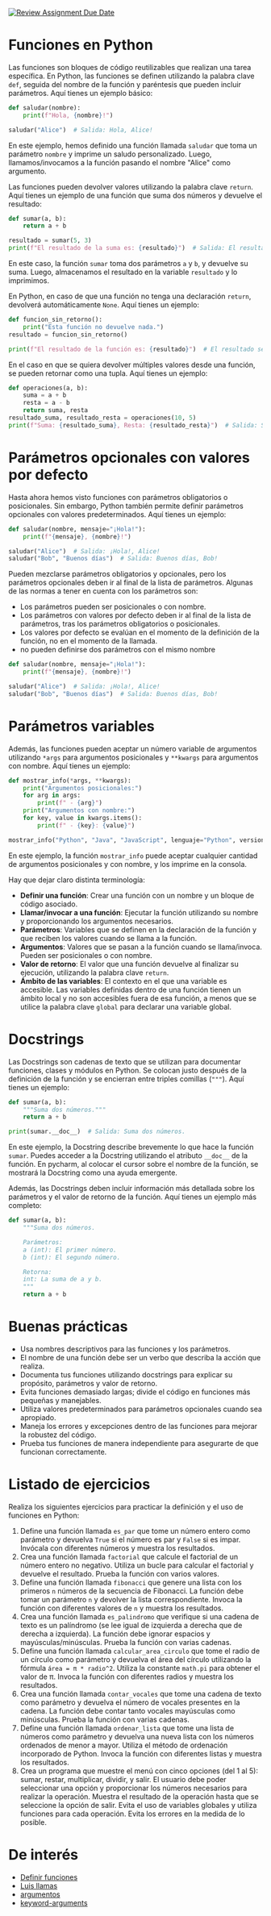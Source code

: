 [![Review Assignment Due Date](https://classroom.github.com/assets/deadline-readme-button-22041afd0340ce965d47ae6ef1cefeee28c7c493a6346c4f15d667ab976d596c.svg)](https://classroom.github.com/a/fe9UT_pe)
# Funciones en Python
Las funciones son bloques de código reutilizables que realizan una tarea específica. En Python, las funciones se definen utilizando la palabra clave `def`, seguida del nombre de la función y paréntesis que pueden incluir parámetros. Aquí tienes un ejemplo básico:

```python
def saludar(nombre):
    print(f"Hola, {nombre}!")

saludar("Alice")  # Salida: Hola, Alice!
```
En este ejemplo, hemos definido una función llamada `saludar` que toma un parámetro `nombre` y imprime un saludo personalizado. Luego, llamamos/invocamos a la función pasando el nombre "Alice" como argumento.

Las funciones pueden devolver valores utilizando la palabra clave `return`. Aquí tienes un ejemplo de una función que suma dos números y devuelve el resultado:

```python
def sumar(a, b):
    return a + b

resultado = sumar(5, 3)
print(f"El resultado de la suma es: {resultado}")  # Salida: El resultado de la suma es: 8
``` 
En este caso, la función `sumar` toma dos parámetros `a` y `b`, y devuelve su suma. Luego, almacenamos el resultado en la variable `resultado` y lo imprimimos.

En Python, en caso de que una función no tenga una declaración `return`, devolverá automáticamente `None`. Aquí tienes un ejemplo:

```python
def funcion_sin_retorno():
    print("Esta función no devuelve nada.") 
resultado = funcion_sin_retorno()

print(f"El resultado de la función es: {resultado}")  # El resultado será None porque la función no tiene una declaración return
```
En el caso en que se quiera devolver múltiples valores desde una función, se pueden retornar como una tupla. Aquí tienes un ejemplo:

```python
def operaciones(a, b):
    suma = a + b
    resta = a - b
    return suma, resta
resultado_suma, resultado_resta = operaciones(10, 5)
print(f"Suma: {resultado_suma}, Resta: {resultado_resta}")  # Salida: Suma: 15, Resta: 5
```

# Parámetros opcionales con valores por defecto

Hasta ahora hemos visto funciones con parámetros obligatorios o posicionales. Sin embargo, Python también permite definir parámetros opcionales con valores predeterminados. Aquí tienes un ejemplo:

```python
def saludar(nombre, mensaje="¡Hola!"):
    print(f"{mensaje}, {nombre}!")

saludar("Alice")  # Salida: ¡Hola!, Alice!
saludar("Bob", "Buenos días")  # Salida: Buenos días, Bob!
``` 

Pueden mezclarse parámetros obligatorios y opcionales, pero los parámetros opcionales deben ir al final de la lista de parámetros.
Algunas de las normas a tener en cuenta con los parámetros son:
- Los parámetros pueden ser posicionales o con nombre.
- Los parámetros con valores por defecto deben ir al final de la lista de parámetros, tras los parámetros obligatorios o posicionales.
- Los valores por defecto se evalúan en el momento de la definición de la función, no en el momento de la llamada.
- no pueden definirse dos parámetros con el mismo nombre

```python
def saludar(nombre, mensaje="¡Hola!"):
    print(f"{mensaje}, {nombre}!")

saludar("Alice")  # Salida: ¡Hola!, Alice!
saludar("Bob", "Buenos días")  # Salida: Buenos días, Bob!
```
# Parámetros variables

Además, las funciones pueden aceptar un número variable de argumentos utilizando `*args` para argumentos posicionales y `**kwargs` para argumentos con nombre. Aquí tienes un ejemplo:

```python
def mostrar_info(*args, **kwargs):
    print("Argumentos posicionales:")
    for arg in args:
        print(f" - {arg}")
    print("Argumentos con nombre:")
    for key, value in kwargs.items():
        print(f" - {key}: {value}")

mostrar_info("Python", "Java", "JavaScript", lenguaje="Python", version="3.9")
```
En este ejemplo, la función `mostrar_info` puede aceptar cualquier cantidad de argumentos posicionales y con nombre, y los imprime en la consola.


Hay que dejar claro distinta terminología:
- **Definir una función**: Crear una función con un nombre y un bloque de código asociado.
- **Llamar/invocar a una función**: Ejecutar la función utilizando su nombre y proporcionando los argumentos necesarios.
- **Parámetros**: Variables que se definen en la declaración de la función y que reciben los valores cuando se llama a la función.
- **Argumentos**: Valores que se pasan a la función cuando se llama/invoca. Pueden ser posicionales o con nombre.
- **Valor de retorno**: El valor que una función devuelve al finalizar su ejecución, utilizando la palabra clave `return`.
- **Ámbito de las variables**: El contexto en el que una variable es accesible. Las variables definidas dentro de una función tienen un ámbito local y no son accesibles fuera de esa función, a menos que se utilice la palabra clave `global` para declarar una variable global.

# Docstrings
Las Docstrings son cadenas de texto que se utilizan para documentar funciones, clases y módulos en Python. Se colocan justo después de la definición de la función y se encierran entre triples comillas (`"""`). Aquí tienes un ejemplo:

```python
def sumar(a, b):
    """Suma dos números."""
    return a + b

print(sumar.__doc__)  # Salida: Suma dos números.
```
En este ejemplo, la Docstring describe brevemente lo que hace la función `sumar`. Puedes acceder a la Docstring utilizando el atributo `__doc__` de la función. En pycharm, al colocar el cursor sobre el nombre de la función, se mostrará la Docstring como una ayuda emergente. 

Además, las Docstrings deben incluir información más detallada sobre los parámetros y el valor de retorno de la función. Aquí tienes un ejemplo más completo:

```python
def sumar(a, b):
    """Suma dos números.

    Parámetros:
    a (int): El primer número.
    b (int): El segundo número.

    Retorna:
    int: La suma de a y b.
    """
    return a + b
```

# Buenas prácticas
- Usa nombres descriptivos para las funciones y los parámetros.
- El nombre de una función debe ser un verbo que describa la acción que realiza.
- Documenta tus funciones utilizando docstrings para explicar su propósito, parámetros y valor de retorno.
- Evita funciones demasiado largas; divide el código en funciones más pequeñas y manejables.
- Utiliza valores predeterminados para parámetros opcionales cuando sea apropiado.
- Maneja los errores y excepciones dentro de las funciones para mejorar la robustez del código.
- Prueba tus funciones de manera independiente para asegurarte de que funcionan correctamente.

# Listado de ejercicios

Realiza los siguientes ejercicios para practicar la definición y el uso de funciones en Python:
1. Define una función llamada `es_par` que tome un número entero como parámetro y devuelva `True` si el número es par y `False` si es impar. Invócala con diferentes números y muestra los resultados.
2. Crea una función llamada `factorial` que calcule el factorial de un número entero no negativo. Utiliza un bucle para calcular el factorial y devuelve el resultado. Prueba la función con varios valores.
3. Define una función llamada `fibonacci` que genere una lista con los primeros `n` números de la secuencia de Fibonacci. La función debe tomar un parámetro `n` y devolver la lista correspondiente. Invoca la función con diferentes valores de `n` y muestra los resultados.
4. Crea una función llamada `es_palindromo` que verifique si una cadena de texto es un palíndromo (se lee igual de izquierda a derecha que de derecha a izquierda). La función debe ignorar espacios y mayúsculas/minúsculas. Prueba la función con varias cadenas.
5. Define una función llamada `calcular_area_circulo` que tome el radio de un círculo como parámetro y devuelva el área del círculo utilizando la fórmula `área = π * radio^2`. Utiliza la constante `math.pi` para obtener el valor de π. Invoca la función con diferentes radios y muestra los resultados.
6. Crea una función llamada `contar_vocales` que tome una cadena de texto como parámetro y devuelva el número de vocales presentes en la cadena. La función debe contar tanto vocales mayúsculas como minúsculas. Prueba la función con varias cadenas.
7. Define una función llamada `ordenar_lista` que tome una lista de números como parámetro y devuelva una nueva lista con los números ordenados de menor a mayor. Utiliza el método de ordenación incorporado de Python. Invoca la función con diferentes listas y muestra los resultados.
8. Crea un programa que muestre el menú con cinco opciones (del 1 al 5): sumar, restar, multiplicar, dividir, y salir. El usuario debe poder seleccionar una opción y proporcionar los números necesarios para realizar la operación. Muestra el resultado de la operación hasta que se seleccione la opción de salir. Evita el uso de variables globales y utiliza funciones para cada operación. Evita los errores en la medida de lo posible.

# De interés
- [Definir funciones](https://docs.python.org/es/3.14/tutorial/controlflow.html#defining-functions)
- [Luis llamas](https://www.luisllamas.es/python-funciones/)
- [argumentos](https://aulasoftwarelibre.github.io/taller-de-python/Python_Avanzado/Argumentos/)
- [keyword-arguments](https://docs.python.org/3.14/tutorial/controlflow.html#keyword-arguments)
